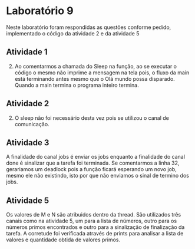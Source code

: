 # Laboratório 9
Neste laboratório foram respondidas as questões conforme pedido, implementado o código da atividade 2 e da atividade 5
## Atividade 1
2. Ao comentarmos a chamada do Sleep na função, ao se executar o código o mesmo não imprime a mensagem na tela pois, o fluxo da main está terminando antes mesmo que o Olá mundo possa disparado. Quando a main termina
o programa inteiro termina.
## Atividade 2
2. O sleep não foi necessário desta vez pois se utilizou o canal de comunicação.
## Atividade 3 
A finalidade do canal jobs é enviar os jobs enquanto a finalidade do canal done é sinalizar que a tarefa foi terminada.
Se comentarmos a linha 32, gerariamos um deadlock pois a função ficará esperando um novo job, mesmo ele não existindo, isto por que não enviamos o sinal de termino dos jobs.
## Atividade 5
Os valores de M e N são atribuidos dentro da thread.
São utilizados três canais como na atividade 5, um para a lista de números, outro para os números primos encontrados  e outro para a sinalização de finalização da tarefa.
A corretude foi verificada através de prints para analisar a lista de valores e quantidade obtida de valores primos.
